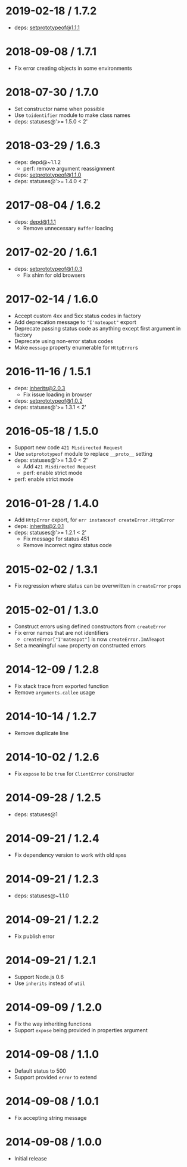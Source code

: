 # 2019-02-18 / 1.7.2

- deps: setprototypeof@1.1.1

# 2018-09-08 / 1.7.1

- Fix error creating objects in some environments

# 2018-07-30 / 1.7.0

- Set constructor name when possible
- Use `toidentifier` module to make class names
- deps: statuses@'>= 1.5.0 < 2'

# 2018-03-29 / 1.6.3

- deps: depd@~1.1.2
  - perf: remove argument reassignment
- deps: setprototypeof@1.1.0
- deps: statuses@'>= 1.4.0 < 2'

# 2017-08-04 / 1.6.2

- deps: depd@1.1.1
  - Remove unnecessary `Buffer` loading

# 2017-02-20 / 1.6.1

- deps: setprototypeof@1.0.3
  - Fix shim for old browsers

# 2017-02-14 / 1.6.0

- Accept custom 4xx and 5xx status codes in factory
- Add deprecation message to `"I'mateapot"` export
- Deprecate passing status code as anything except first argument in factory
- Deprecate using non-error status codes
- Make `message` property enumerable for `HttpError`s

# 2016-11-16 / 1.5.1

- deps: inherits@2.0.3
  - Fix issue loading in browser
- deps: setprototypeof@1.0.2
- deps: statuses@'>= 1.3.1 < 2'

# 2016-05-18 / 1.5.0

- Support new code `421 Misdirected Request`
- Use `setprototypeof` module to replace `__proto__` setting
- deps: statuses@'>= 1.3.0 < 2'
  - Add `421 Misdirected Request`
  - perf: enable strict mode
- perf: enable strict mode

# 2016-01-28 / 1.4.0

- Add `HttpError` export, for `err instanceof createError.HttpError`
- deps: inherits@2.0.1
- deps: statuses@'>= 1.2.1 < 2'
  - Fix message for status 451
  - Remove incorrect nginx status code

# 2015-02-02 / 1.3.1

- Fix regression where status can be overwritten in `createError` `props`

# 2015-02-01 / 1.3.0

- Construct errors using defined constructors from `createError`
- Fix error names that are not identifiers
  - `createError["I'mateapot"]` is now `createError.ImATeapot`
- Set a meaningful `name` property on constructed errors

# 2014-12-09 / 1.2.8

- Fix stack trace from exported function
- Remove `arguments.callee` usage

# 2014-10-14 / 1.2.7

- Remove duplicate line

# 2014-10-02 / 1.2.6

- Fix `expose` to be `true` for `ClientError` constructor

# 2014-09-28 / 1.2.5

- deps: statuses@1

# 2014-09-21 / 1.2.4

- Fix dependency version to work with old `npm`s

# 2014-09-21 / 1.2.3

- deps: statuses@~1.1.0

# 2014-09-21 / 1.2.2

- Fix publish error

# 2014-09-21 / 1.2.1

- Support Node.js 0.6
- Use `inherits` instead of `util`

# 2014-09-09 / 1.2.0

- Fix the way inheriting functions
- Support `expose` being provided in properties argument

# 2014-09-08 / 1.1.0

- Default status to 500
- Support provided `error` to extend

# 2014-09-08 / 1.0.1

- Fix accepting string message

# 2014-09-08 / 1.0.0

- Initial release
